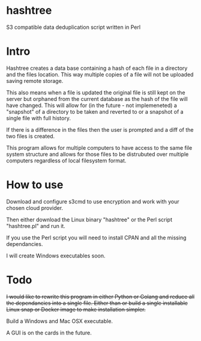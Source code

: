 # hashtree
S3 compatible data deduplication script written in Perl

# Intro
Hashtree creates a data base containing a hash of each file in a directory and the files location. This way multiple copies of a file will not be uploaded saving remote storage. 

This also means when a file is updated the original file is still kept on the server but orphaned from the current database as the hash of the file will have changed. This will allow for (in the future - not implemeneted) a "snapshot" of a directory to be taken and reverted to or a snapshot of a single file with full history.

If there is a difference in the files then the user is prompted and a diff of the two files is created.

This program allows for multiple computers to have access to the same file system structure and allows for those files to be distrubuted over multiple computers regardless of local filesystem format.

# How to use
Download and configure s3cmd to use encryption and work with your chosen cloud provider.

Then either download the Linux binary "hashtree" or the Perl script "hashtree.pl" and run it.

If you use the Perl script you will need to install CPAN and all the missing dependancies.

I will create Windows executables soon.

# Todo
~~I would like to rewrite this program in either Python or Golang and reduce all the dependancies into a single file. Either than or build a single installable Linux snap or Docker image to make installation simpler.~~

Build a Windows and Mac OSX executable.

A GUI is on the cards in the future.
